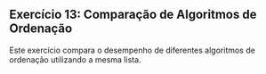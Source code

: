 ## Exercício 13: Comparação de Algoritmos de Ordenação

Este exercício compara o desempenho de diferentes algoritmos de ordenação utilizando a mesma lista.

